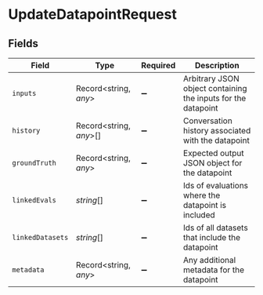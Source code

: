 # UpdateDatapointRequest


## Fields

| Field                                                         | Type                                                          | Required                                                      | Description                                                   |
| ------------------------------------------------------------- | ------------------------------------------------------------- | ------------------------------------------------------------- | ------------------------------------------------------------- |
| `inputs`                                                      | Record<string, *any*>                                         | :heavy_minus_sign:                                            | Arbitrary JSON object containing the inputs for the datapoint |
| `history`                                                     | Record<string, *any*>[]                                       | :heavy_minus_sign:                                            | Conversation history associated with the datapoint            |
| `groundTruth`                                                 | Record<string, *any*>                                         | :heavy_minus_sign:                                            | Expected output JSON object for the datapoint                 |
| `linkedEvals`                                                 | *string*[]                                                    | :heavy_minus_sign:                                            | Ids of evaluations where the datapoint is included            |
| `linkedDatasets`                                              | *string*[]                                                    | :heavy_minus_sign:                                            | Ids of all datasets that include the datapoint                |
| `metadata`                                                    | Record<string, *any*>                                         | :heavy_minus_sign:                                            | Any additional metadata for the datapoint                     |